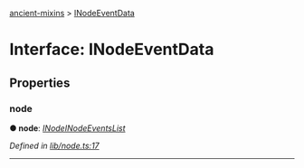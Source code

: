 [ancient-mixins](../README.md) > [INodeEventData](../interfaces/inodeeventdata.md)



# Interface: INodeEventData


## Properties
<a id="node"></a>

###  node

**●  node**:  *[INode](inode.md)[INodeEventsList](inodeeventslist.md)* 

*Defined in [lib/node.ts:17](https://github.com/AncientSouls/Mixins/blob/1f04eec/src/lib/node.ts#L17)*





___


